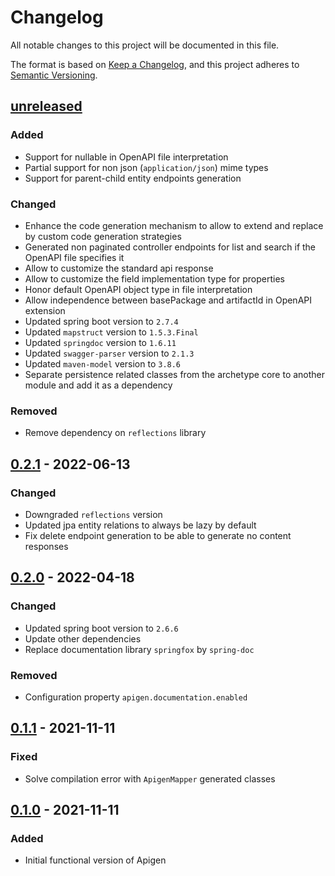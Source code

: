 # Changelog

All notable changes to this project will be documented in this file.

The format is based on [Keep a Changelog](https://keepachangelog.com/en/1.0.0/),
and this project adheres to [Semantic Versioning](https://semver.org/spec/v2.0.0.html).

## [unreleased]
### Added
- Support for nullable in OpenAPI file interpretation
- Partial support for non json (`application/json`) mime types
- Support for parent-child entity endpoints generation
### Changed
- Enhance the code generation mechanism to allow to extend and replace by custom code generation strategies
- Generated non paginated controller endpoints for list and search if the OpenAPI file specifies it
- Allow to customize the standard api response
- Allow to customize the field implementation type for properties
- Honor default OpenAPI object type in file interpretation
- Allow independence between basePackage and artifactId in OpenAPI extension
- Updated spring boot version to `2.7.4`
- Updated `mapstruct` version to `1.5.3.Final`
- Updated `springdoc` version to `1.6.11`
- Updated `swagger-parser` version to `2.1.3`
- Updated `maven-model` version to `3.8.6`
- Separate persistence related classes from the archetype core to another module and add it as a dependency
### Removed
- Remove dependency on `reflections` library

## [0.2.1] - 2022-06-13
### Changed
- Downgraded `reflections` version
- Updated jpa entity relations to always be lazy by default
- Fix delete endpoint generation to be able to generate no content responses 

## [0.2.0] - 2022-04-18
### Changed
- Updated spring boot version to `2.6.6`
- Update other dependencies
- Replace documentation library `springfox` by `spring-doc`
### Removed
- Configuration property `apigen.documentation.enabled`

## [0.1.1] - 2021-11-11
### Fixed
- Solve compilation error with `ApigenMapper` generated classes

## [0.1.0] - 2021-11-11
### Added
- Initial functional version of Apigen

[unreleased]: https://github.com/apiaddicts/apigen/releases/tag/v0.2.1...HEAD
[0.2.1]: https://github.com/apiaddicts/apigen/releases/tag/v0.2.1
[0.2.0]: https://github.com/apiaddicts/apigen/releases/tag/v0.2.0
[0.1.1]: https://github.com/apiaddicts/apigen/releases/tag/v0.1.1
[0.1.0]: https://github.com/apiaddicts/apigen/releases/tag/v0.1.0
